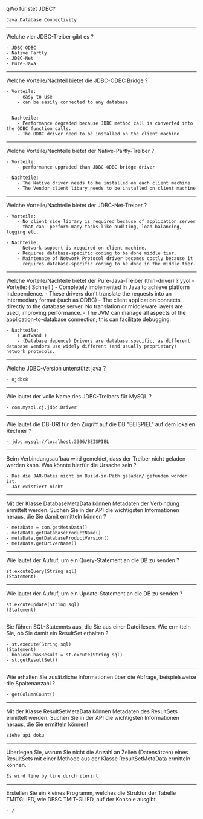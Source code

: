 qWo für stet JDBC?

    
    Java Database Connectivity
___
Welche vier JDBC-Treiber gibt es ?

    - JDBC-ODBC
    - Native Partly
    - JDBC-Net
    - Pure-Java
___
Welche Vorteile/Nachteil bietet die JDBC-ODBC Bridge ?

	- Vorteile:
		- easy to use
		- can be easily connected to any database


	- Nachteile:
		- Performance degraded because JDBC method call is converted into the ODBC function calls.
		- The ODBC driver need to be installed on the client machine
___
Welche Vorteile/Nachteile bietet der Native-Partly-Treiber ?

	- Vorteile:
		- performance upgraded than JDBC-ODBC bridge driver

	- Nachteile:
		- The Native driver needs to be installed on each client machine
		- The Vendor client libary needs to be installed on client machine
___
Welche Vorteile/Nachteile bietet der JDBC-Net-Treiber ?

	- Vorteile:
		- No client side library is required because of application server
		  that can- perform many tasks like auditing, load balancing, logging etc.

	- Nachteile:
		- Network support is required on client machine.
		- Requires database-specific coding to be done middle tier.
		- Maintenace of Network Protocol driver becomes costly because it
 		  requires database-specific coding to be done in the middle tier.
___
Welche Vorteile/Nachteile bietet der Pure-Java-Treiber (thin-driver) ?
yyol
	- Vorteile:
        ( Schnell )
        - Completely implemented in Java to achieve platform independence.
		- These drivers don't translate the requests into an intermediary format (such as ODBC)
		- The client application connects directly to the database server. No translation or middleware layers are used, improving performance.
		- The JVM can manage all aspects of the application-to-database connection; this can facilitate debugging.

    - Nachteile:
        ( Aufwand )
	    - (Database depence) Drivers are database specific, as different database vendors use widely different (and usually proprietary) network protocols.
___
Welche JDBC-Version unterstützt java ?

    - ojdbc8
___
Wie lautet der volle Name des JDBC-Treibers für MySQL ?

    - com.mysql.cj.jdbc.Driver
___
Wie lautet die DB-URI für den Zugriff auf die DB "BEISPIEL" auf dem lokalen Rechner ?

    - jdbc:mysql://localhost:3306/BEISPIEL
___
Beim Verbindungsaufbau wird gemeldet, dass der Treiber nicht geladen werden kann.
Was könnte hierfür die Ursache sein ?

    - Das die JAR-Datei nicht im Build-in-Path geladen/ gefunden worden ist.
    - Jar existiert nicht
___
Mit der Klasse DatabaseMetaData können Metadaten der Verbindung ermittelt werden. Suchen Sie
in der API die wichtigsten Informationen heraus, die Sie damit ermitteln können ?

    - metaData = con.getMetaData()
    - metaData.getDatabaseProductName()
    - metaData.getDatabaseProductVersion()
    - metaData.getDriverName()
___
Wie lautet der Aufruf, um ein Query-Statement an die DB zu senden ?

    st.excuteQuery(String sql)
    (Statement)
___
Wie lautet der Aufruf, um ein Update-Statement an die DB zu senden ?

    st.excuteUpdate(String sql)
    (Statement)
___
Sie führen SQL-Statemnts aus, die Sie aus einer Datei lesen. Wie ermitteln Sie, ob Sie damit ein ResultSet erhalten ?
    
    - st.execute(String sql)
    (Statement)
    - boolean hasResult = st.excute(String sql)
    - st.getResultSet()
___
Wie erhalten Sie zusätzliche Informationen über die Abfrage, beispielsweise die Spaltenanzahl ?
    
    - getColumnCount()
___
Mit der Klasse ResultSetMetaData können Metadaten des ResultSets ermittelt werden. Suchen 
Sie in der API die wichtigsten Informationen heraus, die Sie ermitteln können!

    siehe api doku
___
Überlegen Sie, warum Sie nicht die Anzahl an Zeilen (Datensätzen)
eines ResultSets mit einer Methode aus der Klasse ResultSetMetaData ermitteln können.

    Es wird line by line durch iterirt 
___
Erstellen Sie ein kleines Programm, welches die Struktur der Tabelle
TMITGLIED, wie DESC TMIT-GLIED, auf der Konsole ausgibt.

    - /
